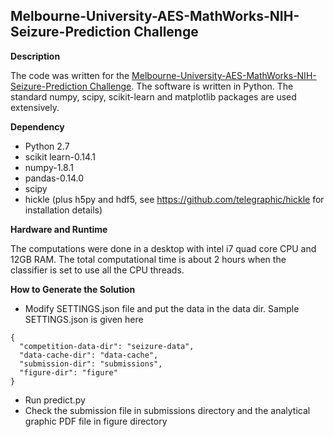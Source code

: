 Melbourne-University-AES-MathWorks-NIH-Seizure-Prediction Challenge
-------------------------------
**Description**

The code was written for the [Melbourne-University-AES-MathWorks-NIH-Seizure-Prediction Challenge](https://www.kaggle.com/c/melbourne-university-seizure-prediction). The software is written in Python. The standard numpy, scipy, scikit-learn and matplotlib packages are used extensively.

**Dependency**
  * Python 2.7
  * scikit learn-0.14.1
  * numpy-1.8.1
  * pandas-0.14.0
  * scipy
  * hickle (plus h5py and hdf5, see https://github.com/telegraphic/hickle for installation details)

**Hardware and Runtime**

The computations were done in a desktop with intel i7 quad core CPU and 12GB RAM. The total computational time is about 2 hours when the classifier is set to use all the CPU threads.

**How to Generate the Solution**
	
* Modify SETTINGS.json file and put the data in the data dir. Sample SETTINGS.json is given here
```
{
  "competition-data-dir": "seizure-data",
  "data-cache-dir": "data-cache",
  "submission-dir": "submissions",
  "figure-dir": "figure"
}
```
* Run predict.py
* Check the submission file in submissions directory and the analytical graphic PDF file in figure directory

